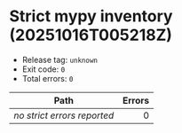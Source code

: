# Strict mypy inventory (20251016T005218Z)

- Release tag: `unknown`
- Exit code: `0`
- Total errors: `0`

| Path | Errors |
| --- | ---: |
| _no strict errors reported_ | 0 |
